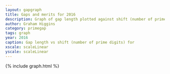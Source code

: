 ```yaml
---
layout: gapgraph
title: Gaps and merits for 2016
description: Graph of gap length plotted against shift (number of prime digits)
author: Graham Higgins
category: primegap
tags: graph
year: 2016
caption: Gap length vs shift (number of prime digits) for
xscale: scaleLinear
yscale: scaleLinear
---
```


{% include graph.html %}


